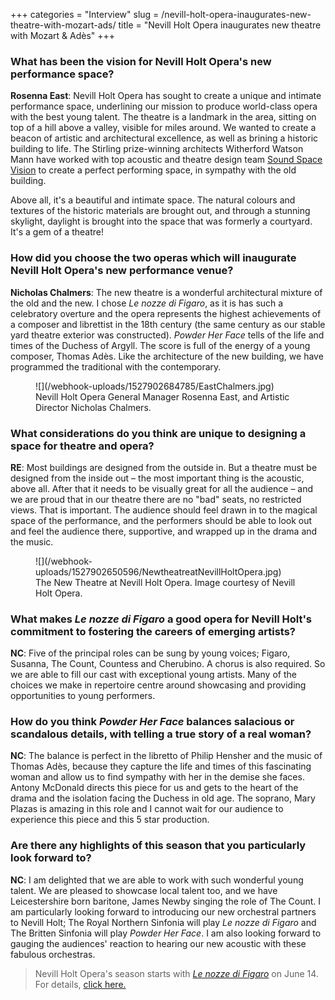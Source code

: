 +++
categories = "Interview"
slug = /nevill-holt-opera-inaugurates-new-theatre-with-mozart-ads/
title = "Nevill Holt Opera inaugurates new theatre with Mozart &amp; Adès"
+++

### What has been the vision for Nevill Holt Opera's new performance space?

**Rosenna East**: Nevill Holt Opera has sought to create a unique and intimate performance space, underlining our mission to produce world-class opera with the best young talent. The theatre is a landmark in the area, sitting on top of a hill above a valley, visible for miles around. We wanted to create a beacon of artistic and architectural excellence, as well as brining a historic building to life. The Stirling prize-winning architects Witherford Watson Mann have worked with top acoustic and theatre design team [Sound Space Vision](http://www.soundspacevision.com/) to create a perfect performing space, in sympathy with the old building.

Above all, it's a beautiful and intimate space. The natural colours and textures of the historic materials are brought out, and through a stunning skylight, daylight is brought into the space that was formerly a courtyard. It's a gem of a theatre!

### How did you choose the two operas which will inaugurate Nevill Holt Opera's new performance venue?

**Nicholas Chalmers**: The new theatre is a wonderful architectural mixture of the old and the new. I chose *Le nozze di Figaro*, as it is has such a celebratory overture and the opera represents the highest achievements of
a composer and librettist in the 18th century (the same century as our stable yard theatre exterior was constructed). *Powder Her Face* tells of the life and times of the Duchess of Argyll. The score is full of the energy of a young composer, Thomas Adès. Like the architecture of the new building, we have programmed the traditional with the contemporary.

<figure data-type="image">
![](/webhook-uploads/1527902684785/EastChalmers.jpg)
<figcaption>Nevill Holt Opera General Manager Rosenna East, and Artistic Director Nicholas Chalmers.</figcaption>
</figure>

### What considerations do you think are unique to designing a space for theatre and opera?

**RE**: Most buildings are designed from the outside in. But a theatre must be designed from the inside out – the most important thing is the acoustic, above all. After that it needs to be visually great for all the audience – and we are proud that in our theatre there are no "bad" seats, no restricted views. That is important. The audience should feel drawn in to the magical space of the performance, and the performers should be able to look out and feel the audience there, supportive, and wrapped up in the drama and the music.

<figure data-type="image">
![](/webhook-uploads/1527902650596/NewtheatreatNevillHoltOpera.jpg)
<figcaption>The New Theatre at Nevill Holt Opera. Image courtesy of Nevill Holt Opera.</figcaption>
</figure>

### What makes *Le nozze di Figaro* a good opera for Nevill Holt's commitment to fostering the careers of emerging artists?

**NC**: Five of the principal roles can be sung by young voices; Figaro, Susanna, The Count, Countess and Cherubino. A chorus is also required. So we are able to fill our cast with exceptional young artists. Many of the choices we make in repertoire centre around showcasing and providing opportunities to young performers.

### How do you think *Powder Her Face* balances salacious or scandalous details, with telling a true story of a real woman?

**NC**: The balance is perfect in the libretto of Philip Hensher and the music of Thomas Adès, because they capture the life and times of this fascinating woman and allow us to find sympathy with her in the demise she faces. Antony McDonald directs this piece for us and gets to the heart of the drama and the isolation facing the Duchess in old age. The soprano, Mary Plazas is amazing in this role and I cannot wait for our audience to experience this piece and this 5 star production.

### Are there any highlights of this season that you particularly look forward to?

**NC**: I am delighted that we are able to work with such wonderful young talent. We are pleased to showcase local talent too, and we have Leicestershire born baritone, James Newby singing the role of The Count. I am particularly looking forward to introducing our new orchestral partners to Nevill Holt; The Royal Northern Sinfonia will play *Le nozze di Figaro* and The Britten Sinfonia will play *Powder Her Face*. I am also looking forward to gauging the audiences' reaction to hearing our new acoustic with these fabulous orchestras.

>Nevill Holt Opera's season starts with [*Le nozze di Figaro*](https://www.nevillholtopera.co.uk/whats-on/le-nozze-di-figaro) on June 14. For details, [click here.](https://www.nevillholtopera.co.uk/whats-on)
